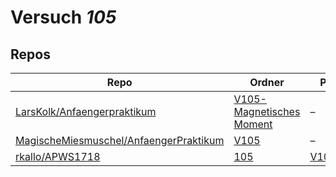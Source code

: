 # Versuch *105*

## Repos

|                                          Repo                                          |                                                     Ordner                                                      |                                                        PDFs                                                        |
|----------------------------------------------------------------------------------------|-----------------------------------------------------------------------------------------------------------------|--------------------------------------------------------------------------------------------------------------------|
|[LarsKolk/Anfaengerpraktikum](../repo/LarsKolk/Anfaengerpraktikum)                      |[V105-Magnetisches Moment](https://github.com/LarsKolk/Anfaengerpraktikum/tree/master/V105-Magnetisches%20Moment)|–                                                                                                                   |
|[MagischeMiesmuschel/AnfaengerPraktikum](../repo/MagischeMiesmuschel/AnfaengerPraktikum)|[V105](https://github.com/MagischeMiesmuschel/AnfaengerPraktikum/tree/master/V105)                               |–                                                                                                                   |
|[rkallo/APWS1718](../repo/rkallo/APWS1718)                                              |[105](https://github.com/rkallo/APWS1718/tree/master/105)                                                        |[V105.pdf](https://docs.google.com/viewer?url=https://raw.githubusercontent.com/rkallo/APWS1718/master/105/V105.pdf)|
